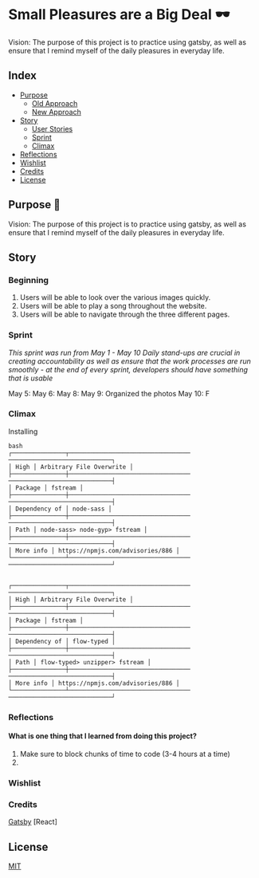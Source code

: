
# Small Pleasures are a Big Deal :dark_sunglasses:
Vision: The purpose of this project is to practice using gatsby, as well as ensure that I remind myself of the daily pleasures in everyday life. 


## Index

* [Purpose](#purpose)
  * [Old Approach](#old-approach)
  * [New Approach](#new-approach)
* [Story](#story)
	* [User Stories](#user-stories)
	* [Sprint](#sprint) 	
	* [Climax](#climax) 	
* [Reflections](#reflections)
* [Wishlist](#wishlist)
* [Credits](#credits)
* [License](#license)

## Purpose :rocket:
Vision: The purpose of this project is to practice using gatsby, as well as ensure that I remind myself of the daily pleasures in everyday life. 

## Story 
### Beginning 
1. Users will be able to look over the various images quickly. 
2. Users will be able to play a song throughout the website. 
3. Users will be able to navigate through the three different pages. 

### Sprint 
*This sprint was run from May 1 - May 10*
*Daily stand-ups are crucial in creating accountability as well as ensure that the work processes are run smoothly - at the end of every sprint, developers should have something that is usable* 

May 5: 
May 6: 
May 8: 
May 9: Organized the photos
May 10: F

### Climax 
Installing 
```
bash
┌───────────────┬────────────────────────────────── ─────────────────────────────┐
│ High │ Arbitrary File Overwrite │
├───────────────┼────────────────────────────────── ─────────────────────────────┤
│ Package │ fstream │
├───────────────┼────────────────────────────────── ─────────────────────────────┤
│ Dependency of │ node-sass │
├───────────────┼────────────────────────────────── ─────────────────────────────┤
│ Path │ node-sass> node-gyp> fstream │
├───────────────┼────────────────────────────────── ─────────────────────────────┤
│ More info │ https://npmjs.com/advisories/886 │
└───────────────┴────────────────────────────────── ─────────────────────────────┘


┌───────────────┬────────────────────────────────── ─────────────────────────────┐
│ High │ Arbitrary File Overwrite │
├───────────────┼────────────────────────────────── ─────────────────────────────┤
│ Package │ fstream │
├───────────────┼────────────────────────────────── ─────────────────────────────┤
│ Dependency of │ flow-typed │
├───────────────┼────────────────────────────────── ─────────────────────────────┤
│ Path │ flow-typed> unzipper> fstream │
├───────────────┼────────────────────────────────── ─────────────────────────────┤
│ More info │ https://npmjs.com/advisories/886 │
└───────────────┴────────────────────────────────── ─────────────────────────────┘
```

### Reflections
#### What is one thing that I learned from doing this project?
1. Make sure to block chunks of time to code (3-4 hours at a time) 
2. 
</span>

### Wishlist 

### Credits 
[Gatsby](https://www.gatsbyjs.org/)
[React]

## License
[MIT](https://choosealicense.com/licenses/mit/)


